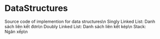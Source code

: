 # DataStructures
Source code of implemention for data structures\n
Singly Linked List: Danh sách liên kết đơn\n
Doubly Linked List: Danh sách liên kết kép\n
Stack: Ngăn xếp\n
